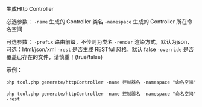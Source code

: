 生成Http Controller

必选参数：
`-name` 生成的 Controller 类名
`-namespace` 生成的 Controller 所在命名空间

可选参数：
`-prefix` 路由前缀，不传则为类名
`-render` 渲染方式，默认为json，可选：html/json/xml
`-rest` 是否生成 RESTful 风格，默认 false
`-override` 是否覆盖已存在的文件，请慎重！(true/false)

示例：
```
php tool.php generate/httpController -name 控制器名 -namespace "命名空间"

php tool.php generate/httpController -name 控制器名 -namespace "命名空间" -rest
```